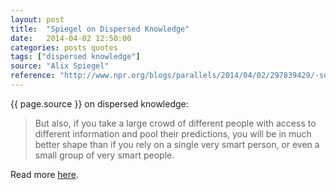 ```yaml
---
layout: post
title:  "Spiegel on Dispersed Knowledge"
date:   2014-04-02 12:50:00
categories: posts quotes
tags: ["dispersed knowledge"]
source: "Alix Spiegel"
reference: "http://www.npr.org/blogs/parallels/2014/04/02/297839429/-so-you-think-youre-smarter-than-a-cia-agent"
---
```


{{ page.source }} on dispersed knowledge:

> But also, if you take a large crowd of different people with access to different information and pool their predictions, you will be in much better shape than if you rely on a single very smart person, or even a small group of very smart people.

Read more [here]({{page.reference}}).